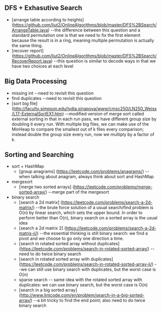 
## DFS + Exhasutive Search
  * [arrange table according to heights] (https://github.com/liut2/OnlineAlgorithms/blob/master/DFS%2BSearch/ArrangeTable.java)    --the difference between this question and a standard permutation one is that we need to fix the first element because the result is in a ring, meaning multiple permutation is actually the same thing.
  * [recover report] (https://github.com/liut2/OnlineAlgorithms/blob/master/DFS%2BSearch/RecoverReport.java)    --this question is similar to decode ways in that we have two choices at each level
  
## Big Data Processing
  * missing int    --need to revisit this question
  * find duplicates    --need to revisit this question
  * [sort big file] (http://faculty.simpson.edu/lydia.sinapova/www/cmsc250/LN250_Weiss/L17-ExternalSortEX1.htm)    --modified version of merge sort called external sorting in that in each run pass, we have different group size by doubling it every run. With multiple big files, we can make use of the MinHeap to compare the smallest out of k files every comparison; instead double the group size every run, now we multiply by a factor of k. 
  
## Sorting and Searching
  * sort + HashMap
    * [group anagrams] (https://leetcode.com/problems/anagrams/)    --when talking about anagram, always think about sort and HashMap
  * mergesort
    * [merge two sorted arrays] (https://leetcode.com/problems/merge-sorted-array/)    --merge part of the mergesort
  * binary search
    * [search a 2d matrix] (https://leetcode.com/problems/search-a-2d-matrix/)    --the brute force solution of a usual search/find problem is O(n) by linear search, which sets the upper bound. In order to perform better than O(n), binary search on a sorted array is the usual idea
    * [search a 2d matrix 2] (https://leetcode.com/problems/search-a-2d-matrix-ii/)    --the essential thinking is still binary search: we find a pivot and we choose to go only one direction a time.
    * [search in rotated sorted array without duplicates] (https://leetcode.com/problems/search-in-rotated-sorted-array/)       --need to do twice binary search
    * [search in rotated sorted array with duplicates] (https://leetcode.com/problems/search-in-rotated-sorted-array-ii/)       --we can still use binary search with duplicates, but the worst case is O(n) 
    * sparse search    -- same idea with the rotated sorted array with duplicates: we can use binary search, but the worst case is O(n) 
    * [search in a big sorted array] (http://www.lintcode.com/en/problem/search-in-a-big-sorted-array/)    --a bit tricky to find the end point; also need to do twice binary search

